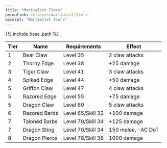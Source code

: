 ```yaml
---
title: "Martialist Tiers"
permalink: /classes/martialist/tiers
excerpt: "Martialist Tiers"
---
```


{% include base_path %}

Tier | Name | Requirements | Effect
---- | ---- | ------------ | ------
1    | Bear Claw        | Level 35 | 2 claw attacks
2    | Thorny Edge      | Level 38 | +25 damage
3    | Tiger Claw       | Level 41 | 3 claw attacks
4    | Spiked Edge      | Level 44 | +50 damage
5    | Griffon Claw     | Level 47 | 4 claw attacks
5    | Razored Edge     | Level 55 | +75 damage
5    | Dragon Claw      | Level 60 | 5 claw attacks
6    | Razored Barbs    | Level 65/Skill 32 | +100 damage
7    | Taloned Barbs    | Level 70/Skill 34 | +125 damage
7    | Dragon Sting     | Level 70/Skill 34 | 150 melee, -AC DoT
8    | Dragon Pierce    | Level 78/Skill 38 | 1000 damage
